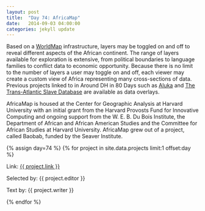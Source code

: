 ```yaml
---
layout: post
title:  "Day 74: AfricaMap"
date:   2014-09-03 04:00:00
categories: jekyll update
---
```


<!-- Remember to change the date above -->

Based on a [WorldMap](http://worldmap.harvard.edu) infrastructure, layers may be toggled on and off to reveal different aspects of the African continent. The range of layers available for exploration is extensive, from political boundaries to language families to conflict data to economic opportunity. Because there is no limit to the number of layers a user may toggle on and off, each viewer may create a custom view of Africa representing many cross-sections of data. Previous projects linked to in Around DH in 80 Days such as [Aluka](http://www.aluka.org) and [The Trans-Atlantic Slave Database](http://www.slavevoyages.org/tast/index.faces) are available as data overlays. 

AfricaMap is housed at the Center for Geographic Analysis at Harvard University with an initial grant from the Harvard Provosts Fund for Innovative Computing and ongoing support from the W. E. B. Du Bois Institute, the Department of African and African American Studies and the Committee for African Studies at Harvard University. AfricaMap grew out of a project, called Baobab, funded by the Seaver Institute. 


<!-- Remember to assign the day -->
{% assign day=74 %}
{% for project in site.data.projects limit:1 offset:day %}
<p>Link: <a href="{{ project.link }}">{{ project.link }}</a></p>
<p>Selected by: {{ project.editor }}</p>
<p>Text by: {{ project.writer }}</p>
{% endfor %}
